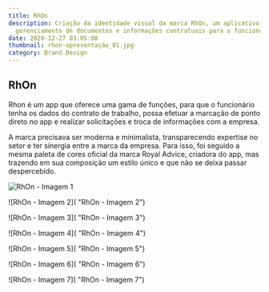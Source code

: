 ```yaml
---
title: RhOn
description: Criação da identidade visual da marca RhOn, um aplicativo para
  gerenciamento de documentos e informações contratuais para o funcionário.
date: 2020-12-27 03:05:08
thumbnail: rhon-apresentação_01.jpg
category: Brand Design
---
```

## RhOn

Rhon é um app que oferece uma gama de funções, para que o funcionário tenha os dados do contrato de trabalho, possa efetuar a marcação de ponto direto no app e realizar solicitações e troca de informações com a empresa.

A marca precisava ser moderna e minimalista, transparecendo expertise no setor e ter sinergia entre a marca da empresa. Para isso, foi seguido a mesma paleta de cores oficial da marca Royal Advice, criadora do app, mas trazendo em sua composição um estilo único e que não se deixa passar despercebido.

![RhOn - Imagem 1](rhon-apresentação_01.jpg "RhOn - Imagem 1")

![RhOn - Imagem 2]( "RhOn - Imagem 2")

![RhOn - Imagem 3]( "RhOn - Imagem 3")

![RhOn - Imagem 4]( "RhOn - Imagem 4")

![RhOn - Imagem 5]( "RhOn - Imagem 5")

![RhOn - Imagem 6]( "RhOn - Imagem 6")

![RhOn - Imagem 7]( "RhOn - Imagem 7")